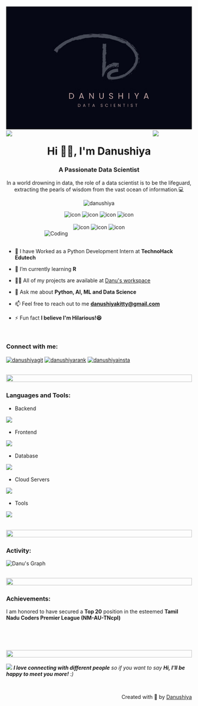 ![logo](danu-bg.png)
<img align="left" src="https://user-images.githubusercontent.com/65187002/144930161-2f783401-8d27-4fdf-a2f7-cc0ba32f1f1f.gif" width="21%" style="display:inline;"><img align="right" src="https://user-images.githubusercontent.com/65187002/144930161-2f783401-8d27-4fdf-a2f7-cc0ba32f1f1f.gif" width="21%" style="display:inline;">

<h1 align="center">Hi 👋🏻, I'm Danushiya</h1>
<h3 align="center">A Passionate Data Scientist</h3>
<p align="center">In a world drowning in data, the role of a data scientist is to be the lifeguard, extracting the pearls of wisdom from the vast ocean of information.💻</p>
<p align="center"> 
 <img src="https://komarev.com/ghpvc/?username=Danushiya&label=Profile%20views&color=0e75b6&style=flat" alt="danushiya" /> 
<!--  <img alt="Profile followers" src="https://img.shields.io/github/followers/Danushiya"> -->
</p>

<div align="center">
  <img src="https://techstack-generator.vercel.app/java-icon.svg" alt="icon" width="50" height="50" />
  <img src="https://techstack-generator.vercel.app/python-icon.svg" alt="icon" width="50" height="50" />
  <img src="https://techstack-generator.vercel.app/js-icon.svg" alt="icon"width="50" height="50" />
  <img src="https://techstack-generator.vercel.app/react-icon.svg" alt="icon" width="50" height="50" />
</div>

<br>

<div align="center">
  <img src="https://techstack-generator.vercel.app/aws-icon.svg" alt="icon" width="50" height="50" />
  <img src="https://techstack-generator.vercel.app/github-icon.svg" alt="icon" width="50" height="50" />
  <img src="https://techstack-generator.vercel.app/mysql-icon.svg" alt="icon" width="50" height="50" />
  
</div>

<img align="right" alt="Coding" width="400" src="https://github.com/Danushiya/Danushiya/assets/146351206/9806e804-3770-4bce-b352-be3be264bc7d">
<br><br>

- 🔭 I have Worked as a Python Development Intern at **TechnoHack Edutech**

- 🌱 I’m currently learning **R**

- 👨‍💻 All of my projects are available at [Danu's workspace](https://github.com/Danushiya)

- 💬 Ask me about **Python, AI, ML and Data Science**

- 📫 Feel free to reach out to me **danushiyakitty@gmail.com**

- ⚡ Fun fact **I believe I'm Hilarious!😆**

<br>
<h3 align="left">Connect with me:</h3>
<p align="left">
<a href="https://www.linkedin.com/in/danushiya/" target="blank"><img align="center" src="https://raw.githubusercontent.com/rahuldkjain/github-profile-readme-generator/master/src/images/icons/Social/linked-in-alt.svg" alt="danushiyagit" height="30" width="40" /></a>
<a href="https://www.hackerrank.com/profile/danushiyakitty" target="blank"><img align="center" src="https://raw.githubusercontent.com/rahuldkjain/github-profile-readme-generator/master/src/images/icons/Social/hackerrank.svg" alt="danushiyarank" height="30" width="40" /></a>
<a href="https://www.instagram.com/dazzling._.strs/" target="blank"><img align="center" src="https://raw.githubusercontent.com/rahuldkjain/github-profile-readme-generator/master/src/images/icons/Social/instagram.svg" alt="danushiyainsta" height="30" width="40" /></a>
</p>
<br>

<img src="https://i.imgur.com/dBaSKWF.gif" height="20" width="100%">

<h3 align="left">Languages and Tools:</h3>

- Backend
<p align="left">
  <a href="https://skillicons.dev">
    <img src="https://skillicons.dev/icons?i=java,py,flask,c,r" />
  </a>
</p>

- Frontend
<p align="left">
  <a href="https://skillicons.dev">
    <img src="https://skillicons.dev/icons?i=html,js,react,css" />
  </a>
</p>

- Database
<p align="left">
  <a href="https://skillicons.dev">
    <img src="https://skillicons.dev/icons?i=mongodb,mysql" />
  </a>
</p>

- Cloud Servers
<p align="left">
  <a href="https://skillicons.dev">
    <img src="https://skillicons.dev/icons?i=aws,gcp" />
  </a>
</p>

- Tools
<p align="left">
  <a href="https://skillicons.dev">
    <img src="https://skillicons.dev/icons?i=github,figma,vscode,anaconda,linux,gmail,pycharm,ubuntu" />
  </a>
</p>

<br/>

<img src="https://i.imgur.com/dBaSKWF.gif" height="20" width="100%">

<h3 align="left">Activity:</h3>

![Danu's Graph](https://github-readme-activity-graph.vercel.app/graph?username=Danushiya&custom_title=Danu%27s%20GitHub%20Activity%20Graph&bg_color=000000&color=00ff4c&line=ff00dd&point=605c5c&area_color=FFFFFF&title_color=FFFFFF&area=true)
<br><br>

<img src="https://i.imgur.com/dBaSKWF.gif" height="20" width="100%">

<h3 align="left">Achievements:</h3>
<p>I am honored to have secured a <strong>Top 20</strong> position in the esteemed <strong>Tamil Nadu Coders Premier League (NM-AU-TNcpl)</strong></p>

<br><br><br>

<img src="https://i.imgur.com/dBaSKWF.gif" height="20" width="100%">

<img src="https://media.giphy.com/media/LnQjpWaON8nhr21vNW/giphy.gif" width="60"> <em><b>I love connecting with different people</b> so if you want to say <b>Hi, I'll be happy to meet you more!</b> :)</em>

<br>
<p align="right" > Created with 🧡 by <a href="https://www.linkedin.com/in/danushiya/">Danushiya</a></p>
